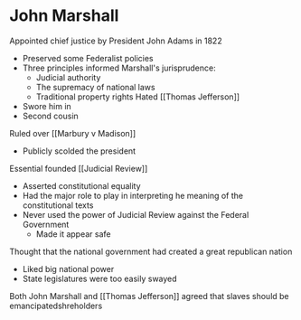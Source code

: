 # John Marshall

Appointed chief justice by President John Adams in 1822
- Preserved some Federalist policies
- Three principles informed Marshall's jurisprudence:
	- Judicial authority
	- The supremacy of national laws
	- Traditional property rights
Hated [[Thomas Jefferson]]
- Swore him in
- Second cousin

Ruled over [[Marbury v Madison]]
- Publicly scolded the president

Essential founded [[Judicial Review]]
- Asserted constitutional equality
- Had the major role to play in interpreting he meaning of the constitutional texts
- Never used the power of Judicial Review against the Federal Government
	- Made it appear safe

Thought that the national government had created a great republican nation
- Liked big national power
- State legislatures were too easily swayed

Both John Marshall and [[Thomas Jefferson]] agreed that slaves should be emancipatedshreholders